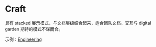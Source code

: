 Craft
===

具有 stacked 展示模式，与文档层级结合起来，适合团队文档。交互与 digital garden 期待的模式不谋而合。

示例：[Engineering](https://www.craft.do/maccatalyst-guide/b/E5612C51-5340-45F8-ADEE-CFD5B858F9D6/Engineering) 